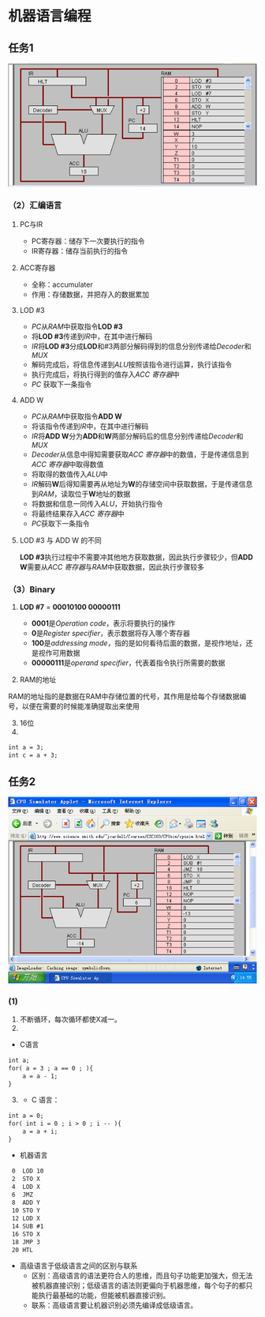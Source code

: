 # 机器语言编程


## 任务1
![](images/program1.png)
### （2）汇编语言
1. PC与IR
    - PC寄存器：储存下一次要执行的指令
    - IR寄存器：储存当前执行的指令

2. ACC寄存器
    - 全称：accumulater
    - 作用：存储数据，并把存入的数据累加

3. LOD #3
    - *PC*从*RAM*中获取指令**LOD #3**
    - 将**LOD #3**传递到*IR*中，在其中进行解码
    - *IR*将**LOD #3**分成**LOD**和#3两部分解码得到的信息分别传递给*Decoder*和*MUX*
    - 解码完成后，将信息传递到*ALU*按照该指令进行运算，执行该指令
    - 执行完成后，将执行得到的值存入*ACC 寄存器*中
    - *PC* 获取下一条指令

4. ADD W
    - *PC*从*RAM*中获取指令**ADD W**
    - 将该指令传递到*IR*中，在其中进行解码
    - *IR*将**ADD W**分为**ADD**和**W**两部分解码后的信息分别传递给*Decoder*和*MUX*
    - *Decoder*从信息中得知需要获取*ACC 寄存器*中的数值，于是传递信息到*ACC 寄存器*中取得数值
    - 将取得的数值传入*ALU*中
    - *IR*解码**W**后得知需要再从地址为**W**的存储空间中获取数据，于是传递信息到*RAM*，读取位于**W**地址的数据
    - 将数据和信息一同传入*ALU*，开始执行指令
    - 将最终结果存入*ACC 寄存器*中
    - *PC*获取下一条指令

5. LOD #3 与 ADD W 的不同
    
    **LOD #3**执行过程中不需要冲其他地方获取数据，因此执行步骤较少，但**ADD W**需要从*ACC 寄存器*与*RAM*中获取数据，因此执行步骤较多

### （3）Binary
1. **LOD #7** = **00010100 00000111**
    - **0001**是*Operation code*，表示将要执行的操作
    - **0**是*Register specifier*，表示数据将存入哪个寄存器
    - **100**是*addressing mode*，指的是如何看待后面的数据，是视作地址，还是视作可用数据
    - **00000111**是*operand specifier*，代表着指令执行所需要的数据

2. RAM的地址

RAM的地址指的是数据在RAM中存储位置的代号，其作用是给每个存储数据编号，以便在需要的时候能准确提取出来使用

3. 16位
4. 
~~~
int a = 3;
int c = a + 3;
~~~

## 任务2
![](images/program2.png)
### (1)
1. 不断循环，每次循环都使X减一。
2.
-  C语言
~~~
int a;
for( a = 3 ; a == 0 ; ){
    a = a - 1;
}
~~~
3. 
    - C 语言：
~~~
int a = 0;
for( int i = 0 ; i > 0 ; i -- ){
    a = a + i;
}
~~~
- 机器语言
```
 0  LOD 10
 2  STO X
 4  LOD X
 6  JMZ 
 8  ADD Y
 10 STO Y
 12 LOD X
 14 SUB #1
 16 STO X
 18 JMP 3
 20 HTL
```
- 高级语言于低级语言之间的区别与联系
    - 区别：高级语言的语法更符合人的思维，而且句子功能更加强大，但无法被机器直接识别；低级语言的语法则更偏向于机器思维，每个句子的都只能执行最基础的功能，但能被机器直接识别。
    - 联系：高级语言要让机器识别必须先编译成低级语言。
